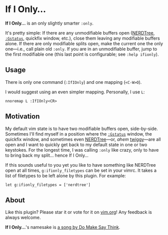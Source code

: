 If I Only&hellip;
=================

**If I Only&hellip;** is an only slightly smarter `:only`.

It's pretty simple: If there are any unmodifiable buffers open
([NERDTree](https://github.com/scrooloose/nerdtree),
[`:Gstatus`](https://github.com/tpope/vim-fugitive), quickfix window, etc.),
close them leaving any modifiable buffers alone.  If there are only modifiable
splits open, make the current one the only one&mdash;i.e., call plain old
`:only`.  If you are in an unmodifiable buffer, jump to the first modifiable one
(this last point is configurable; see `:help ifionly`).


Usage
-----

There is only one command (`:IfIOnly`) and one mapping (`<C-W>O`).

I would suggest using an even simpler mapping.  Personally, I use `L`:

```viml
nnoremap L :IfIOnly<CR>
```


Motivation
----------

My default vim state is to have two modifiable buffers open, side-by-side.
Sometimes I'll find myself in a position where the
[`:Gstatus`](https://github.com/tpope/vim-fugitive) window, the quickfix window,
and sometimes even [NERDTree](https://github.com/scrooloose/nerdtree)&mdash;or,
*ahem* [twiggy](https://github.com/sodapopcan/vim-twiggy)&mdash;are all open and
I want to quickly get back to my default state in one or two keystokes.  For the
longest time, I was calling `:only` like crazy, only to have to bring back my
split... hence If I Only&hellip;

If this sounds useful to you yet you like to have something like NERDTree open
at all times, `g:ifionly_filetypes` can be set in your vimrc.  It takes a list
of filetypes to be left alone by this plugin.  For example:

```viml
let g:ifionly_filetypes = ['nerdtree']
```


About
-----

Like this plugin?  Please star it or vote for it on
[vim.org](http://www.vim.org)!  Any feedback is always welcome.

**If I Only&hellip;**'s namesake is [a song by Do Make Say
Think](https://www.youtube.com/watch?v=4uFwM9Bnp_I).
